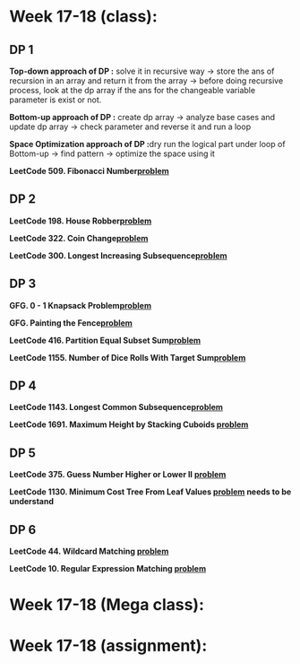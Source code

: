 # Week 17-18 (class):

## DP 1

<b>Top-down approach of DP :</b> solve it in recursive way -> store the ans of recursion in an array and return it from the array -> before doing recursive process, look at the dp array if the ans for the changeable variable parameter is exist or not. <br/>

<b>Bottom-up approach of DP :</b> create dp array -> analyze base cases and update dp array -> check parameter and reverse it and run a loop <br/>

<b>Space Optimization approach of DP :</b>dry run the logical part under loop of Bottom-up -> find pattern -> optimize the space using it<br/>

**LeetCode 509. Fibonacci Number[problem](https://leetcode.com/problems/fibonacci-number/)**

## DP 2

**LeetCode 198. House Robber[problem](https://leetcode.com/problems/house-robber/)**

**LeetCode 322. Coin Change[problem](https://leetcode.com/problems/coin-change/)**

**LeetCode 300. Longest Increasing Subsequence[problem](https://leetcode.com/problems/longest-increasing-subsequence//)**

## DP 3

**GFG. 0 - 1 Knapsack Problem[problem](https://www.geeksforgeeks.org/problems/0-1-knapsack-problem0945/1)**

**GFG. Painting the Fence[problem](https://www.geeksforgeeks.org/problems/painting-the-fence3727/1)**

**LeetCode 416. Partition Equal Subset Sum[problem](https://leetcode.com/problems/partition-equal-subset-sum/)**

**LeetCode 1155. Number of Dice Rolls With Target Sum[problem](https://leetcode.com/problems/number-of-dice-rolls-with-target-sum/)**

## DP 4

**LeetCode 1143. Longest Common Subsequence[problem](https://leetcode.com/problems/longest-common-subsequence/)**

**LeetCode 1691. Maximum Height by Stacking Cuboids [problem](https://leetcode.com/problems/maximum-height-by-stacking-cuboids/)**

## DP 5

**LeetCode 375. Guess Number Higher or Lower II [problem](https://leetcode.com/problems/guess-number-higher-or-lower-ii//)**

**LeetCode 1130. Minimum Cost Tree From Leaf Values [problem](https://leetcode.com/problems/minimum-cost-tree-from-leaf-values/) needs to be understand**

## DP 6

**LeetCode 44. Wildcard Matching [problem](https://leetcode.com/problems/wildcard-matching/)**

**LeetCode 10. Regular Expression Matching [problem](https://leetcode.com/problems/regular-expression-matching/)**

# Week 17-18 (Mega class):

# Week 17-18 (assignment):
